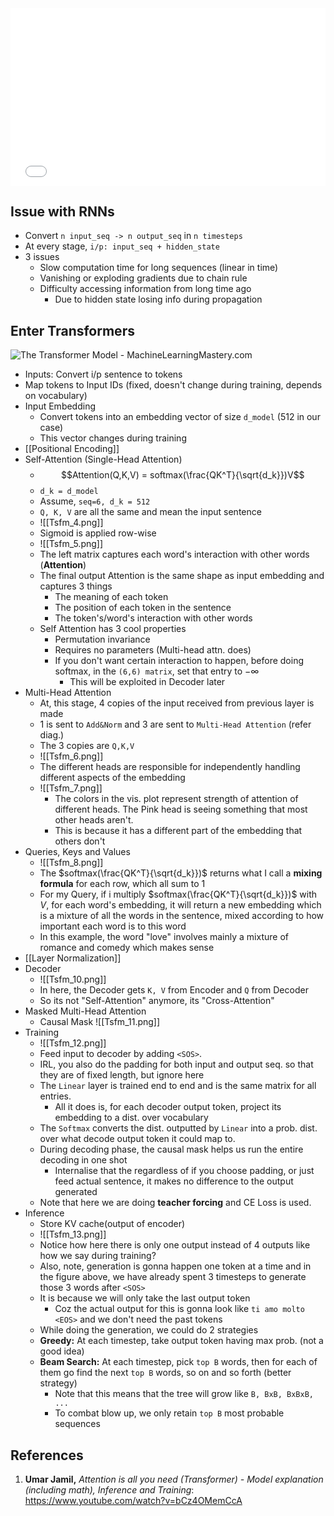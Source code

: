 <div style="overflow: hidden; padding-top: 56.25%; position: relative;">
  <iframe src="Tsfm Umar Jamil.pdf" style="border: 0; top: 0; left: 0; width: 100%; height: 100%; position: absolute;"></iframe>
</div>

## Issue with RNNs
- Convert `n input_seq -> n output_seq` in `n timesteps`
- At every stage, `i/p: input_seq + hidden_state`
- 3 issues
	- Slow computation time for long sequences (linear in time)
	- Vanishing or exploding gradients due to chain rule
	- Difficulty accessing information from long time ago
		- Due to hidden state losing info during propagation

## Enter Transformers
![The Transformer Model - MachineLearningMastery.com](https://machinelearningmastery.com/wp-content/uploads/2021/08/attention_research_1.png)
- Inputs: Convert i/p sentence to tokens
- Map tokens to Input IDs (fixed, doesn't change during training, depends on vocabulary)
- Input Embedding
	- Convert tokens into an embedding vector of size `d_model` (512 in our case)
	- This vector changes during training
- [[Positional Encoding]]
- Self-Attention (Single-Head Attention)
	- $$Attention(Q,K,V) = softmax(\frac{QK^T}{\sqrt{d_k}})V$$
	- `d_k = d_model`
	- Assume, `seq=6, d_k = 512`
	- `Q, K, V` are all the same and mean the input sentence
	- ![[Tsfm_4.png]]
	- Sigmoid is applied row-wise
	- ![[Tsfm_5.png]]
	- The left matrix captures each word's interaction with other words (**Attention**)
	- The final output Attention is the same shape as input embedding and captures 3 things
		- The meaning of each token
		- The position of each token in the sentence
		- The token's/word's interaction with other words
	- Self Attention has 3 cool properties
		- Permutation invariance 
		- Requires no parameters (Multi-head attn. does)
		- If you don't want certain interaction to happen, before doing softmax, in the `(6,6) matrix`, set that entry to $-\infty$ 
			- This will be exploited in Decoder later
- Multi-Head Attention
	- At, this stage, 4 copies of the input received from previous layer is made
	- 1 is sent to `Add&Norm` and 3 are sent to `Multi-Head Attention` (refer diag.)
	- The 3 copies are `Q,K,V`
	- ![[Tsfm_6.png]]
	- The different heads are responsible for independently handling different aspects of the embedding
	- ![[Tsfm_7.png]]
		- The colors in the vis. plot represent strength of attention of different heads. The Pink head is seeing something that most other heads aren't. 
		- This is because it has a different part of the embedding that others don't
- Queries, Keys and Values
	- ![[Tsfm_8.png]]
	- The $softmax(\frac{QK^T}{\sqrt{d_k}})$ returns what I call a **mixing formula** for each row, which all sum to 1
	- For my Query, if i multiply $softmax(\frac{QK^T}{\sqrt{d_k}})$ with $V$, for each word's embedding, it will return a new embedding which is a mixture of all the words in the sentence, mixed according to how important each word is to this word
	- In this example, the word "love" involves mainly a mixture of romance and comedy which makes sense
- [[Layer Normalization]]
- Decoder
	- ![[Tsfm_10.png]]
	- In here, the Decoder gets `K, V` from Encoder and `Q` from Decoder
	- So its not "Self-Attention" anymore, its "Cross-Attention"
- Masked Multi-Head Attention
	- Causal Mask ![[Tsfm_11.png]]
- Training
	- ![[Tsfm_12.png]]
	- Feed input to decoder by adding `<SOS>`.
	- IRL, you also do the padding for both input and output seq. so that they are of fixed length, but ignore here
	- The `Linear` layer is trained end to end and is the same matrix for all entries. 
		- All it does is, for each decoder output token, project its embedding to a dist. over vocabulary
	- The `Softmax` converts the dist. outputted by `Linear` into a prob. dist. over what decode output token it could map to.
	- During decoding phase, the causal mask helps us run the entire decoding in one shot
		- Internalise that the regardless of if you choose padding, or just feed actual sentence, it makes no difference to the output generated
	- Note that here we are doing **teacher forcing** and CE Loss is used.
- Inference
	- Store KV cache(output of encoder)
	- ![[Tsfm_13.png]]
	- Notice how here there is only one output instead of 4 outputs like how we say during training?
	- Also, note, generation is gonna happen one token at a time and in the figure above, we have already spent 3 timesteps to generate those 3 words after `<SOS>`
	- It is because we will only take the last output token
		- Coz the actual output for this is gonna look like `ti amo molto <EOS>` and we don't need the past tokens
	- While doing the generation, we could do 2 strategies
	- **Greedy:** At each timestep, take output token having max prob. (not a good idea)
	- **Beam Search:** At each timestep, pick `top B` words, then for each of them go find the next `top B` words, so on and so forth (better strategy)
		- Note that this means that the tree will grow like `B, BxB, BxBxB, ...`
		- To combat blow up, we only retain `top B` most probable sequences

## References
1. **Umar Jamil,** *Attention is all you need (Transformer) - Model explanation (including math), Inference and Training*: https://www.youtube.com/watch?v=bCz4OMemCcA